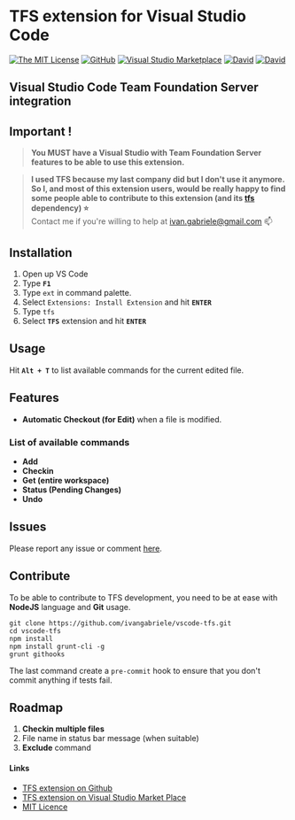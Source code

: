 # TFS extension for Visual Studio Code

[![The MIT License](https://img.shields.io/badge/license-MIT-orange.svg?style=flat-square)](http://opensource.org/licenses/MIT)
[![GitHub](https://img.shields.io/github/release/ivangabriele/vscode-tfs.svg?style=flat-square)](https://github.com/ivangabriele/vscode-tfs/releases)
[![Visual Studio Marketplace](https://vsmarketplacebadge.apphb.com/installs-short/ivangabriele.vscode-tfs.svg?style=flat-square)](https://marketplace.visualstudio.com/items?itemName=ivangabriele.vscode-tfs)
[![David](https://img.shields.io/david/ivangabriele/vscode-tfs.svg?style=flat-square)](https://david-dm.org/ivangabriele/vscode-tfs?type=dev)
[![David](https://img.shields.io/david/dev/ivangabriele/vscode-tfs.svg?style=flat-square)](https://david-dm.org/ivangabriele/vscode-tfs?type=dev)

**Visual Studio Code Team Foundation Server integration**
---

## Important !

> **You MUST have a Visual Studio with Team Foundation Server features to be able to use this extension.**

> **I used TFS because my last company did but I don't use it anymore. So I, and most of this extension users, would be really happy to find some people able to contribute to this extension (and its [tfs](https://github.com/ivangabriele/tfs) dependency) :star:**<br>
> Contact me if you're willing to help at ivan.gabriele@gmail.com :mailbox:

## Installation

1. Open up VS Code
2. Type **`F1`**
3. Type `ext` in command palette.
4. Select `Extensions: Install Extension` and hit **`ENTER`**
5. Type `tfs`
6. Select **`TFS`** extension and hit **`ENTER`**

## Usage

Hit **`Alt + T`** to list available commands for the current edited file.

## Features

- **Automatic Checkout (for Edit)** when a file is modified.

### List of available commands

- **Add**
- **Checkin**
- **Get (entire workspace)**
- **Status (Pending Changes)**
- **Undo**

## Issues

Please report any issue or comment [here](https://github.com/ivangabriele/vscode-tfs/issues).

## Contribute

To be able to contribute to TFS development, you need to be at ease with **NodeJS** language and **Git** usage.

    git clone https://github.com/ivangabriele/vscode-tfs.git
    cd vscode-tfs
    npm install
    npm install grunt-cli -g
    grunt githooks

The last command create a `pre-commit` hook to ensure that you don't commit anything if tests fail.

## Roadmap

1. **Checkin multiple files**
2. File name in status bar message (when suitable)
3. **Exclude** command

#### Links

- [TFS extension on Github](https://github.com/ivangabriele/vscode-tfs)
- [TFS extension on Visual Studio Market Place](https://marketplace.visualstudio.com/items/ivangabriele.vscode-tfs)
- [MIT Licence](https://github.com/ivangabriele/vscode-tfs/blob/master/LICENCE)
